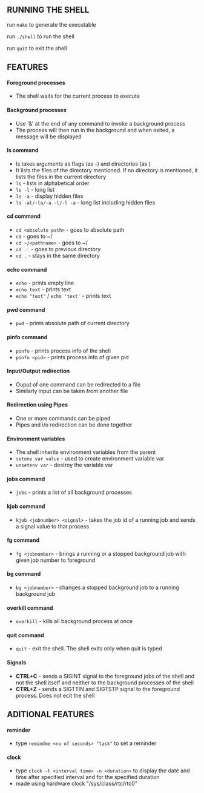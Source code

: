 ## RUNNING THE SHELL

run `make` to generate the executable

run `./shell` to run the shell

run `quit` to exit the shell


## FEATURES

#### Foreground processes
- The shell waits for the current process to execute

#### Background processes
- Use '&' at the end of any command to invoke a background process
- The process will then run in the background and when exited, a message will be displayed

#### ls command
- ls takes arguments as flags (as -<flagname>) and directories (as <directory name>)
- It lists the files of the directory mentioned. If no directory is mentioned, it lists the files in the current directory
- `ls` - lists in alphabetical order
- `ls -l` - long list
- `ls -a` - display hidden files
- `ls -al/-la/-a -l/-l -a` - long list including hidden files

#### cd command
- `cd <absolute path>` - goes to absolute path
- `cd` - goes to ~/
- `cd ~/<pathname>` - goes to ~/<pathname>
- `cd ..` - goes to previous directory
- `cd .` - stays in the same directory

#### echo command
- `echo` - prints empty line
- `echo text` - prints text
- `echo "text"` / `echo 'text'` - prints text

#### pwd command
- `pwd` - prints absolute path of current directory

#### pinfo command
- `pinfo` - prints process info of the shell
- `pinfo <pid>` - prints process info of given pid
  
#### Input/Output redirection
- Ouput of one command can be redirected to a file
- Similarly input can be taken from another file

#### Redirection using Pipes
- One or more commands can be piped
- Pipes and i/o redirection can be done together

#### Environment variables
- The shell inherits environment variables from the parent 
- `setenv var value` - used to create environment variable var
- `unsetenv var` - destroy the variable var

#### jobs command
- `jobs` - prints a list of all background processes

#### kjob command
- `kjob <jobnumber> <signal>` - takes the job id of a running job and sends a signal value to that process

#### fg command
- `fg <jobnumber>` - brings a running or a stopped background job with given job number to foreground

#### bg command
- `bg <jobnumber>` - changes a stopped background job to a running background job

#### overkill command 
- `overkill` - kills all background process at once

#### quit command
- `quit` - exit the shell. The shell exits only when quit is typed

#### Signals
- **CTRL+C** - sends a SIGINT signal to the foreground jobs of the shell and not the shell itself and neither to the background processes of the shell
- **CTRL+Z** - sends a SIGTTIN and SIGTSTP signal to the foreground process. Does not ecit the shell


## ADITIONAL FEATURES

#### reminder
- type `remindme <no of seconds> "task"` to set a reminder

#### clock
- type `clock -t <interval time> -n <duration>` to display the date and time after specified interval and for the specified duration
- made using hardware clock "/sys/class/rtc/rtc0"

